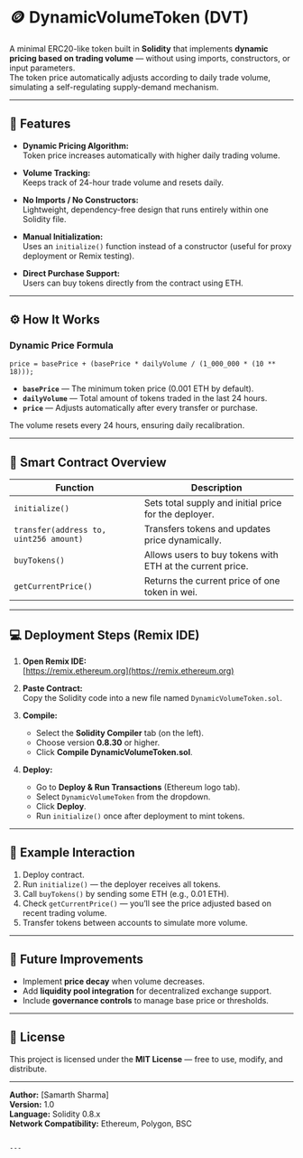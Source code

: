 # 🪙 DynamicVolumeToken (DVT)

A minimal ERC20-like token built in **Solidity** that implements **dynamic pricing based on trading volume** — without using imports, constructors, or input parameters.  
The token price automatically adjusts according to daily trade volume, simulating a self-regulating supply-demand mechanism.

---

## 🚀 Features

- **Dynamic Pricing Algorithm:**  
  Token price increases automatically with higher daily trading volume.
  
- **Volume Tracking:**  
  Keeps track of 24-hour trade volume and resets daily.

- **No Imports / No Constructors:**  
  Lightweight, dependency-free design that runs entirely within one Solidity file.

- **Manual Initialization:**  
  Uses an `initialize()` function instead of a constructor (useful for proxy deployment or Remix testing).

- **Direct Purchase Support:**  
  Users can buy tokens directly from the contract using ETH.

---

## ⚙️ How It Works

### Dynamic Price Formula
```solidity
price = basePrice + (basePrice * dailyVolume / (1_000_000 * (10 ** 18)));
```

- **`basePrice`** — The minimum token price (0.001 ETH by default).  
- **`dailyVolume`** — Total amount of tokens traded in the last 24 hours.  
- **`price`** — Adjusts automatically after every transfer or purchase.

The volume resets every 24 hours, ensuring daily recalibration.

---

## 🧩 Smart Contract Overview

| Function | Description |
|-----------|--------------|
| `initialize()` | Sets total supply and initial price for the deployer. |
| `transfer(address to, uint256 amount)` | Transfers tokens and updates price dynamically. |
| `buyTokens()` | Allows users to buy tokens with ETH at the current price. |
| `getCurrentPrice()` | Returns the current price of one token in wei. |

---

## 💻 Deployment Steps (Remix IDE)

1. **Open Remix IDE:**  
   [https://remix.ethereum.org](https://remix.ethereum.org)

2. **Paste Contract:**  
   Copy the Solidity code into a new file named `DynamicVolumeToken.sol`.

3. **Compile:**  
   - Select the **Solidity Compiler** tab (on the left).  
   - Choose version **0.8.30** or higher.  
   - Click **Compile DynamicVolumeToken.sol**.

4. **Deploy:**  
   - Go to **Deploy & Run Transactions** (Ethereum logo tab).  
   - Select `DynamicVolumeToken` from the dropdown.  
   - Click **Deploy**.  
   - Run `initialize()` once after deployment to mint tokens.

---

## 🧮 Example Interaction

1. Deploy contract.  
2. Run `initialize()` — the deployer receives all tokens.  
3. Call `buyTokens()` by sending some ETH (e.g., 0.01 ETH).  
4. Check `getCurrentPrice()` — you’ll see the price adjusted based on recent trading volume.  
5. Transfer tokens between accounts to simulate more volume.

---

## 🧠 Future Improvements

- Implement **price decay** when volume decreases.  
- Add **liquidity pool integration** for decentralized exchange support.  
- Include **governance controls** to manage base price or thresholds.

---

## 📄 License

This project is licensed under the **MIT License** — free to use, modify, and distribute.

---

**Author:** [Samarth Sharma]  
**Version:** 1.0  
**Language:** Solidity 0.8.x  
**Network Compatibility:** Ethereum, Polygon, BSC
```

---


